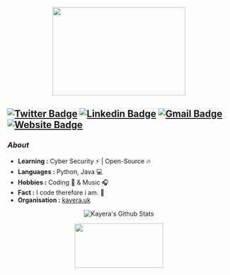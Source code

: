 <p align="center">
  <img width="300" height="200" src="https://i2.wp.com/www.bestworldevents.com/wp-content/uploads/2020/05/Hello-Gif.gif?resize=498%2C498">
</p>

[![Twitter Badge](https://img.shields.io/badge/-Kayera-1ca0f1?style=flat-square&logo=twitter&logoColor=white&link=https://twitter.com/kayeradev)](https://twitter.com/kayeradev)  [![Linkedin Badge](https://img.shields.io/badge/-Kayera-blue?style=flat-square&logo=Linkedin&logoColor=white&link=https://www.linkedin.com/in/kayera//)](https://www.linkedin.com/in/kayera/)  [![Gmail Badge](https://img.shields.io/badge/-contact@kayera.uk-c14438?style=flat-square&logo=Gmail&logoColor=white&link=mailto:contact@kayera.uk)](mailto:contact@kayera.uk)  [![Website Badge](https://img.shields.io/badge/-kayera.uk-c14438?style=flat-square&logo=Website&logoColor=white&link=https://kayera.uk)](https://kayera.uk)
---------------------------------------------------------------------------------------------------------------------------------------------------------------------------------
### <i>About</i>

-  **Learning :** Cyber Security ⚡ | Open-Source 🔥
-  **Languages :** Python, Java 💻
-  **Hobbies :** Coding 🔧 & Music 🎧
-  **Fact :** I code therefore i am. 🔨
-  **Organisation :** [kayera.uk](https://kayera.uk/)

<p align="center">
  <img alt="Kayera's Github Stats" src="https://github-readme-stats.vercel.app/api?username=kayeradev&show_icons=true&theme=radical">
</p>

<p align="center">
  <img width="200" height="100" src="https://i.pinimg.com/originals/42/22/64/422264b208490c8eb268b13c54d85b98.gif">
</p>
